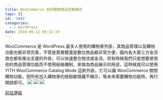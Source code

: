 ```yaml
---
title: WooCommerce 如何開啟商品型錄模式
tags: []
id: '3402'
categories:
  - - WordPress
date: 2018-06-12 09:11:19
---
```


WooCommerce 是 WordPress 最多人使用的購物車外掛，其商品管理以及購物功能也都非常完善，不管是賣實體還是數位商品都非常方便，國內各大第三方金流商也都有推出支援的外掛，可以快速整合物流或金流。但有時候我們只是想要使用他的商品管理功能而不使用結帳機制，來做為商品展示的用途，這時候就可以使用 YITH WooCommerce Catalog Mode 這款外掛，它可以讓 WooCommerce 關閉購物功能，把所有加入購物車的按鈕都隱藏不顯示，等未來需要購物功能時，再行開啟即可。 ![](https://oberonlai.blog/wp-content/uploads/2018/06/woocommerce-category-mode-01.jpg) ![](https://oberonlai.blog/wp-content/uploads/2018/06/woocommerce-category-mode-02.jpg) ![](https://oberonlai.blog/wp-content/uploads/2018/06/woocommerce-category-mode-03.jpg)

[前往連結](https://wordpress.org/plugins/yith-woocommerce-catalog-mode/)